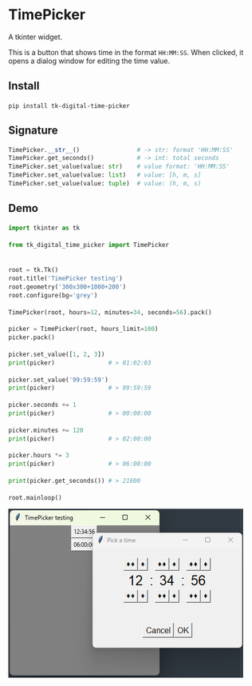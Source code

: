 # TimePicker

A tkinter widget.

This is a button that shows time in the format `HH:MM:SS`. When clicked, it opens a dialog window for editing the time value.

## Install

`pip install tk-digital-time-picker`

## Signature

```python
TimePicker.__str__()				# -> str: format 'HH:MM:SS'
TimePicker.get_seconds()			# -> int: total seconds
TimePicker.set_value(value: str)	# value format: 'HH:MM:SS'
TimePicker.set_value(value: list)	# value: [h, m, s]
TimePicker.set_value(value: tuple)	# value: (h, m, s)
```

## Demo

```python
import tkinter as tk

from tk_digital_time_picker import TimePicker


root = tk.Tk()
root.title('TimePicker testing')
root.geometry('300x300+1000+200')
root.configure(bg='grey')

TimePicker(root, hours=12, minutes=34, seconds=56).pack()

picker = TimePicker(root, hours_limit=100)
picker.pack()

picker.set_value([1, 2, 3])
print(picker)				# > 01:02:03

picker.set_value('99:59:59')
print(picker)				# > 99:59:59

picker.seconds += 1
print(picker)				# > 00:00:00

picker.minutes += 120
print(picker)				# > 02:00:00

picker.hours *= 3
print(picker)				# > 06:00:00

print(picker.get_seconds())	# > 21600

root.mainloop()
```

![TimePicker test](https://raw.githubusercontent.com/yannprada/tk_time_picker/refs/heads/master/demo.png "TimePicker test")